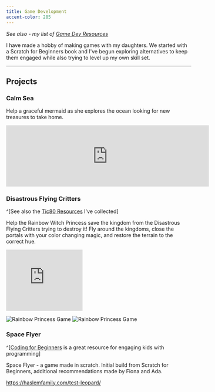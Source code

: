 ```yaml
---
title: Game Development
accent-color: 285
---
```


_See also - my list of [Game Dev Resources](/gamedev/resources/)_

I have made a hobby of making games with my daughters. We started with a Scratch for Beginners book and I've begun exploring alternatives to keep them engaged while also trying to level up my own skill set.

-------

## Projects

### Calm Sea

Help a graceful mermaid as she explores the ocean looking for new treasures to take home.

<iframe frameborder="0" src="https://itch.io/embed/2330044" width="552" height="167"><a href="https://therabidbanana.itch.io/calm-sea">Calm Sea by therabidbanana</a></iframe>



### Disastrous Flying Critters

^[See also the [Tic80 Resources](/gamedev/resources/#tic80) I've collected]

Help the Rainbow Witch Princess save the kingdom from the Disastrous Flying Critters trying to destroy it! Fly around the kingdoms, close the portals with your color changing magic, and restore the terrain to the correct hue.

<iframe src="https://itch.io/embed/2102019?bg_color=333C57&amp;fg_color=94B0C2&amp;link_color=fa5c5c&amp;border_color=36423f" width="208" height="167" frameborder="0"><a href="https://therabidbanana.itch.io/disastrous-flying-critters">Disastrous Flying Critters by therabidbanana</a></iframe>

![Rainbow Princess Game](/assets/images/gamedev/flying-critters/1.png)
![Rainbow Princess Game](/assets/images/gamedev/flying-critters/3.png)

### Space Flyer

^[[Coding for Beginners](https://www.amazon.com/Coding-Beginners-Scratch-Rosie-Dickins/dp/1474975097) is a great resource for engaging kids with programming]

Space Flyer - a game made in scratch. Initial build from Scratch for Beginners, additional recommendations made by Fiona and Ada.

<https://haslemfamily.com/test-leopard/>

